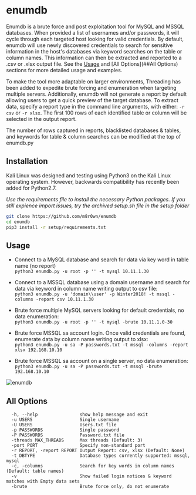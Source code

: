 # enumdb
Enumdb is a brute force and post exploitation tool for MySQL and MSSQL databases. When provided a list of usernames and/or passwords, it will cycle through each targeted host looking for valid credentials. By default, enumdb will use newly discovered credentials to search for sensitive information in the host's databases via keyword searches on the table or column names. This information can then be extracted and reported to a .csv or .xlsx output file. See the [Usage](##Usage) and [All Options](##All Options) sections for more detailed usage and examples.

To make the tool more adaptable on larger environments, Threading has been added to expedite brute forcing and enumeration when targeting multiple servers. Additionally, enumdb will not generate a report by default allowing users to get a quick preview of the target database. To extract data, specify a report type in the command line arguments, with either: ```-r csv``` or ```-r xlsx```. The first 100 rows of each identified table or column will be selected in the output report. 

The number of rows captured in reports, blacklisted databases & tables, and keywords for table & column searches can be modified at the top of enumdb.py

## Installation
Kali Linux was designed and testing using Python3 on the Kali Linux operating system. However, backwards compatibility has recently been added for Python2.7.

*Use the requirements file to install the necessary Python packages. If you still expience import issues, try the archived setup.sh file in the setup folder*
```bash
git clone https://github.com/m8r0wn/enumdb
cd enumdb
pip3 install -r setup/requirements.txt
``````

## Usage
* Connect to a MySQL database and search for data via key word in table name (no report)<br>
`python3 enumdb.py -u root -p '' -t mysql 10.11.1.30`

* Connect to a MSSQL database using a domain username and search for data via keyword in column name writing output to csv file:<br>
`python3 enumdb.py -u 'domain\\user' -p Winter2018! -t mssql -columns -report csv 10.11.1.30`

* Brute force multiple MySQL servers looking for default credentials, no data enumeration:<br>
`python3 enumdb.py -u root -p '' -t mysql -brute 10.11.1.0-30`

* Brute force MSSQL sa account login. Once valid credentials are found, enumerate data by column name writing output to xlsx:<br>
`python3 enumdb.py -u sa -P passwords.txt -t mssql -columns -report xlsx 192.168.10.10`

* Brute force MSSQL sa account on a single server, no data enumeration:<br>
`python3 enumdb.py -u sa -P passwords.txt -t mssql -brute 192.168.10.10`

![enumdb](https://user-images.githubusercontent.com/13889819/54823551-9ae80d00-4c7e-11e9-89e5-3140b793b6d7.gif)

## All Options
      -h, --help                show help message and exit
      -u USERS                  Single username
      -U USERS                  Users.txt file
      -p PASSWORDS              Single password
      -P PASSWORDS              Password.txt file
      -threads MAX_THREADS      Max threads (Default: 3)
      -port PORT                Specify non-standard port
      -r REPORT, -report REPORT Output Report: csv, xlsx (Default: None)
      -t DBTYPE                 Database types currently supported: mssql, mysql
      -c, -columns              Search for key words in column names (Default: table names)
      -v                        Show failed login notices & keyword matches with Empty data sets
      -brute                    Brute force only, do not enumerate


